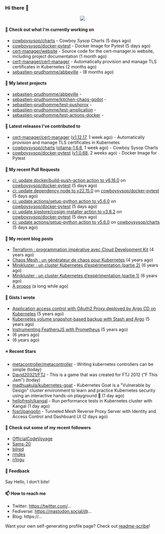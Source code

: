 ### Hi there 👋

<p align="center"><img src="https://github-readme-stats.vercel.app/api?username=sebastien-prudhomme&show_icons=true&locale=en"/></p>

#### 👷 Check out what I'm currently working on

- [cowboysysop/charts](https://github.com/cowboysysop/charts) - Cowboy Sysop Charts (5 days ago)
- [cowboysysop/docker-pytest](https://github.com/cowboysysop/docker-pytest) - Docker Image for Pytest (5 days ago)
- [cert-manager/website](https://github.com/cert-manager/website) - Source code for the cert-manager.io website, including project documentation (1 month ago)
- [cert-manager/cert-manager](https://github.com/cert-manager/cert-manager) - Automatically provision and manage TLS certificates in Kubernetes (2 months ago)
- [sebastien-prudhomme/abbeville](https://github.com/sebastien-prudhomme/abbeville) -  (8 months ago)

#### 🌱 My latest projects

- [sebastien-prudhomme/abbeville](https://github.com/sebastien-prudhomme/abbeville) - 
- [sebastien-prudhomme/kitchen-chaos-godot](https://github.com/sebastien-prudhomme/kitchen-chaos-godot) - 
- [sebastien-prudhomme/test-pushprox](https://github.com/sebastien-prudhomme/test-pushprox) - 
- [sebastien-prudhomme/test-amplication](https://github.com/sebastien-prudhomme/test-amplication) - 
- [sebastien-prudhomme/test-actions-docker](https://github.com/sebastien-prudhomme/test-actions-docker) - 

#### 🔭 Latest releases I've contributed to

- [cert-manager/cert-manager](https://github.com/cert-manager/cert-manager) ([v1.12.17](https://github.com/cert-manager/cert-manager/releases/tag/v1.12.17), 1 week ago) - Automatically provision and manage TLS certificates in Kubernetes
- [cowboysysop/charts](https://github.com/cowboysysop/charts) ([ollama-1.6.6](https://github.com/cowboysysop/charts/releases/tag/ollama-1.6.6), 1 week ago) - Cowboy Sysop Charts
- [cowboysysop/docker-pytest](https://github.com/cowboysysop/docker-pytest) ([v1.0.68](https://github.com/cowboysysop/docker-pytest/releases/tag/v1.0.68), 2 weeks ago) - Docker Image for Pytest

#### 🔨 My recent Pull Requests

- [ci: update docker/build-push-action action to v6.16.0](https://github.com/cowboysysop/docker-pytest/pull/487) on [cowboysysop/docker-pytest](https://github.com/cowboysysop/docker-pytest) (5 days ago)
- [ci: update dependency node to v22.15.0](https://github.com/cowboysysop/docker-pytest/pull/486) on [cowboysysop/docker-pytest](https://github.com/cowboysysop/docker-pytest) (5 days ago)
- [ci: update actions/setup-python action to v5.6.0](https://github.com/cowboysysop/docker-pytest/pull/485) on [cowboysysop/docker-pytest](https://github.com/cowboysysop/docker-pytest) (5 days ago)
- [ci: update sigstore/cosign-installer action to v3.8.2](https://github.com/cowboysysop/docker-pytest/pull/484) on [cowboysysop/docker-pytest](https://github.com/cowboysysop/docker-pytest) (5 days ago)
- [ci: update actions/setup-python action to v5.6.0](https://github.com/cowboysysop/charts/pull/880) on [cowboysysop/charts](https://github.com/cowboysysop/charts) (5 days ago)

#### 📜 My recent blog posts

- [Terraform : programmation impérative avec Cloud Development Kit](https://www.cowboysysop.com/post/terraform-programmation-imperative-avec-cloud-development-kit/) (4 years ago)
- [Chaos Mesh : un générateur de chaos pour Kubernetes](https://www.cowboysysop.com/post/chaos-mesh-un-generateur-de-chaos-pour-kubernetes/) (4 years ago)
- [Minikluster : un cluster Kubernetes d’expérimentation (partie 2)](https://www.cowboysysop.com/post/minikluster-un-cluster-kubernetes-d-experimentation-partie-2/) (6 years ago)
- [Minikluster : un cluster Kubernetes d’expérimentation (partie 1)](https://www.cowboysysop.com/post/minikluster-un-cluster-kubernetes-d-experimentation-partie-1/) (6 years ago)
- [À propos](https://www.cowboysysop.com/page/a-propos/) (a long while ago)

#### 📓 Gists I wrote

- [Application access control with OAuth2 Proxy deployed by Argo CD on Kubernetes](https://gist.github.com/c90af146c465305087d5f5a55990ca71) (5 years ago)
- [Kubernetes volume snapshot-based backup with Stash and Argo](https://gist.github.com/c53e870dc6b4987fefa4c36ea9f1187c) (5 years ago)
- [Instrumenting FeathersJS with Prometheus](https://gist.github.com/93ab307c8c03a9c5fdb1ff728f413855) (5 years ago)
- [](https://gist.github.com/9827398f4f792569e56351ac56e80b80) (6 years ago)
- [](https://gist.github.com/064f0ea019c9ff37b71ebc023c0a0c6b) (6 years ago)

#### ⭐ Recent Stars

- [metacontroller/metacontroller](https://github.com/metacontroller/metacontroller) - Writing kubernetes controllers can be simple (today)
- [David20321/FTJ](https://github.com/David20321/FTJ) - This is a game that was created for FTJ 2012 (&#34;F This Jam&#34;) (today)
- [madhuakula/kubernetes-goat](https://github.com/madhuakula/kubernetes-goat) - Kubernetes Goat is a &#34;Vulnerable by Design&#34; cluster environment to learn and practice Kubernetes security using an interactive hands-on playground 🚀 (1 day ago)
- [hellofresh/kangal](https://github.com/hellofresh/kangal) - Run performance tests in Kubernetes cluster with Kangal (1 day ago)
- [fosrl/pangolin](https://github.com/fosrl/pangolin) - Tunneled Mesh Reverse Proxy Server with Identity and Access Control and Dashboard UI (2 days ago)

#### 👯 Check out some of my recent followers

- [OfficialCodeVoyage](https://github.com/OfficialCodeVoyage)
- [Sams-20](https://github.com/Sams-20)
- [bilred](https://github.com/bilred)
- [rmdes](https://github.com/rmdes)
- [n1ngu](https://github.com/n1ngu)

#### 💬 Feedback

Say Hello, I don't bite!

#### 📫 How to reach me

- Twitter: https://twitter.com/...
- Fediverse: https://mastodon.social/@...
- Blog: https://...

Want your own self-generating profile page? Check out [readme-scribe](https://github.com/muesli/readme-scribe)!
